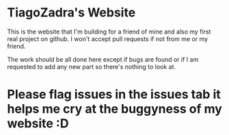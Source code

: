 # TiagoZadra's Website
This is the website that I'm building for a friend of mine and also my first real project on github.
I won't accept pull requests if not from me or my friend.


The work should be all done here except if bugs are found or if I am requested to add any new part so there's nothing to look at.

# Please flag issues in the issues tab it helps me cry at the buggyness of my website :D
